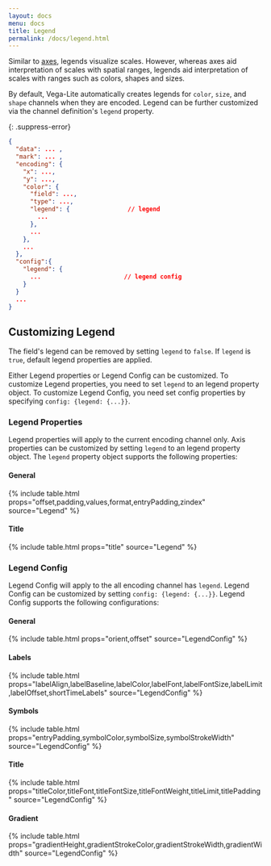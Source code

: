 ```yaml
---
layout: docs
menu: docs
title: Legend
permalink: /docs/legend.html
---
```


Similar to [axes](axis.html), legends visualize scales. However, whereas axes aid interpretation of scales with spatial ranges, legends aid interpretation of scales with ranges such as colors, shapes and sizes.

By default, Vega-Lite automatically creates legends for `color`, `size`, and `shape` channels when they are encoded. Legend can be further customized via the channel definition's `legend` property.

{: .suppress-error}
```json
{
  "data": ... ,
  "mark": ... ,
  "encoding": {
    "x": ...,
    "y": ...,
    "color": {
      "field": ...,
      "type": ...,
      "legend": {                // legend
        ...
      },
      ...
    },
    ...
  },
  "config":{
    "legend": {
      ...                       // legend config
    }
  }
  ...
}
```

## Customizing Legend

The field's legend can be removed by setting `legend` to `false`.
If `legend` is `true`, default legend properties are applied.


Either Legend properties or Legend Config can be customized. To customize Legend properties, you need to set `legend` to an legend property object. To customize Legend Config, you need set config properties by specifying `config: {legend: {...}}`.


### Legend Properties

Legend properties will apply to the current encoding channel only. Axis properties can be customized by setting `legend` to an legend property object. The `legend` property object supports the following properties:

#### General

{% include table.html props="offset,padding,values,format,entryPadding,zindex" source="Legend" %}

#### Title

{% include table.html props="title" source="Legend" %}


### Legend Config

Legend Config will apply to the all encoding channel has `legend`. Legend Config can be customized by setting `config: {legend: {...}}`. Legend Config supports the following configurations:

#### General

{% include table.html props="orient,offset" source="LegendConfig" %}

#### Labels

{% include table.html props="labelAlign,labelBaseline,labelColor,labelFont,labelFontSize,labelLimit,labelOffset,shortTimeLabels" source="LegendConfig" %}

#### Symbols

{% include table.html props="entryPadding,symbolColor,symbolSize,symbolStrokeWidth" source="LegendConfig" %}

#### Title

{% include table.html props="titleColor,titleFont,titleFontSize,titleFontWeight,titleLimit,titlePadding" source="LegendConfig" %}

#### Gradient

{% include table.html props="gradientHeight,gradientStrokeColor,gradientStrokeWidth,gradientWidth" source="LegendConfig" %}


